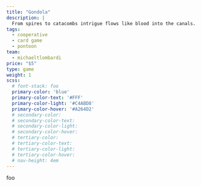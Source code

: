 ```yaml
---
title: "Gondola"
description: |
  From spires to catacombs intrigue flows like blood into the canals.
tags:
  - cooperative
  - card game
  - pontoon
team:
  - michaeltlombardi
price: "$5"
type: game
weight: 1
scss:
  # font-stack: foo
  primary-color: 'blue'
  primary-color-text: '#FFF'
  primary-color-light: '#C4ABD8'
  primary-color-hover: '#A264D2'
  # secondary-color:
  # secondary-color-text:
  # secondary-color-light:
  # secondary-color-hover:
  # tertiary-color:
  # tertiary-color-text:
  # tertiary-color-light:
  # tertiary-color-hover:
  # nav-height: 4em
---
```

foo
